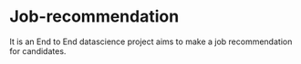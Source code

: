 # Job-recommendation
It is an End to End datascience project aims to make a job recommendation for candidates.

